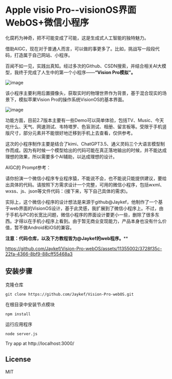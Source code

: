 # Apple visio Pro--visionOS界面WebOS+微信小程序

化腐朽为神奇，把不可能变成了可能，这是生成式人工智能的独特魅力。


借助AIGC，现在对于普通人而言，可以做的事更多了。比如，挑战写一段段代码，打造属于自己网站、小程序。


百闻不如一见，实践出真知。经过多次的Github、CSDN搜索，并结合相关AI大模型，我终于完成了人生中的第一个小程序——**“Vision Pro模拟”。**


![image](https://github.com/fireflyrqh/visio/assets/27807431/5ca37db6-40b1-4dec-847c-19672724da27)


该小程序主要利用后置摄像头，获取实时的物理世界作为背景，基于混合现实的场景下，模拟苹果Vision Pro的操作系统VisionOS的基本界面。


![image](https://github.com/fireflyrqh/visio/assets/27807431/be36d747-c407-41c4-8073-f69ef468c7b5)


功能方面，目前2.7版本主要有一些Demo可以简单体验，包括TV、Music、今天吃什么、天气、网速测试、韦特塔罗、色盲测试、相册、留言板等。受限于手机竖版尺寸，部分元素并不能很好地迁移到手机上去查看，仅供参考。


这次的小程序制作主要是结合了kimi、ChatGPT3.5、通义灵码三个大语言模型制作而成。因为有时候一个模型给出的代码可能在真正落地输出的时候，并不能达成理想的效果，所以需要多个AI辅助，以达成理想的设计。


AIGC的 Prompt参考：

请你扮演一个微信小程序专业程序猿，不能说不会，也不能说只能提供建议，要给出具体的代码。请按照下方需求设计一个完整，可用的微信小程序，包括wxml、wxss、js、json等文件代码：(接下来，写下自己具体的需求)。


实际上，这个微信小程序的设计想法是来源于github@Jaykef，他制作了一个基于web界面的VisionOS设计，基于此灵感，我扩展到了微信小程序上。不过，由于手机与PC的长宽比问题，微信小程序的界面设计要更小一些，删除了很多东西。才得以在手机小程序上看到。由于暂无商业变现能力，产品本身也没有什么价值，暂不做Android和iOS的兼容。


**注意：代码仓库，以及下方教程皆为@Jaykef的web程序。****

https://github.com/Jaykef/Vision-Pro-webOS/assets/11355002/3728f35c-22fa-4366-8bf9-88cff55468a3


## 安装步骤
克隆仓库
   
   ```
   git clone https://github.com/Jaykef/Vision-Pro-webOS.git
   ``` 
在根目录中安装节点模块
   
  ```
  npm install
  ```
运行应用程序
   
   ```
   node server.js
   ```

   Try app at http://localhost:3000/
   

## License
MIT
